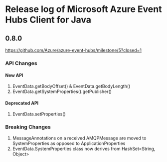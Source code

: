 # Release log of Microsoft Azure Event Hubs Client for Java

## 0.8.0

https://github.com/Azure/azure-event-hubs/milestone/5?closed=1

### API Changes

#### New API
1. EventData.getBodyOffset() & EventData.getBodyLength()
2. EventData.getSystemProperties().getPublisher()

#### Deprecated API
1. EventData.setProperties()

### Breaking Changes
1. MessageAnnotations on a received AMQPMessage are moved to SystemProperties as opposed to ApplicationProperties
2. EventData.SystemProperties class now derives from HashSet<String, Object>
